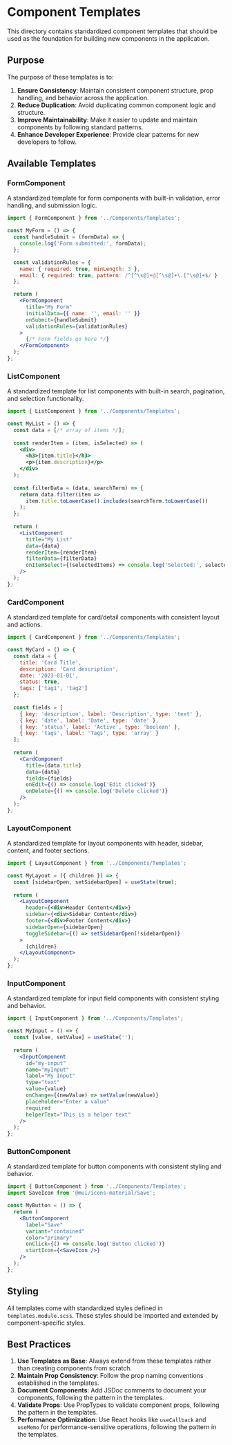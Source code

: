 # Component Templates

This directory contains standardized component templates that should be used as the foundation for building new components in the application.

## Purpose

The purpose of these templates is to:

1. **Ensure Consistency**: Maintain consistent component structure, prop handling, and behavior across the application.
2. **Reduce Duplication**: Avoid duplicating common component logic and structure.
3. **Improve Maintainability**: Make it easier to update and maintain components by following standard patterns.
4. **Enhance Developer Experience**: Provide clear patterns for new developers to follow.

## Available Templates

### FormComponent

A standardized template for form components with built-in validation, error handling, and submission logic.

```jsx
import { FormComponent } from '../Components/Templates';

const MyForm = () => {
  const handleSubmit = (formData) => {
    console.log('Form submitted:', formData);
  };

  const validationRules = {
    name: { required: true, minLength: 3 },
    email: { required: true, pattern: /^[^\s@]+@[^\s@]+\.[^\s@]+$/ }
  };

  return (
    <FormComponent
      title="My Form"
      initialData={{ name: '', email: '' }}
      onSubmit={handleSubmit}
      validationRules={validationRules}
    >
      {/* Form fields go here */}
    </FormComponent>
  );
};
```

### ListComponent

A standardized template for list components with built-in search, pagination, and selection functionality.

```jsx
import { ListComponent } from '../Components/Templates';

const MyList = () => {
  const data = [/* array of items */];
  
  const renderItem = (item, isSelected) => (
    <div>
      <h3>{item.title}</h3>
      <p>{item.description}</p>
    </div>
  );
  
  const filterData = (data, searchTerm) => {
    return data.filter(item => 
      item.title.toLowerCase().includes(searchTerm.toLowerCase())
    );
  };
  
  return (
    <ListComponent
      title="My List"
      data={data}
      renderItem={renderItem}
      filterData={filterData}
      onItemSelect={(selectedItems) => console.log('Selected:', selectedItems)}
    />
  );
};
```

### CardComponent

A standardized template for card/detail components with consistent layout and actions.

```jsx
import { CardComponent } from '../Components/Templates';

const MyCard = () => {
  const data = {
    title: 'Card Title',
    description: 'Card description',
    date: '2023-01-01',
    status: true,
    tags: ['tag1', 'tag2']
  };
  
  const fields = [
    { key: 'description', label: 'Description', type: 'text' },
    { key: 'date', label: 'Date', type: 'date' },
    { key: 'status', label: 'Active', type: 'boolean' },
    { key: 'tags', label: 'Tags', type: 'array' }
  ];
  
  return (
    <CardComponent
      title={data.title}
      data={data}
      fields={fields}
      onEdit={() => console.log('Edit clicked')}
      onDelete={() => console.log('Delete clicked')}
    />
  );
};
```

### LayoutComponent

A standardized template for layout components with header, sidebar, content, and footer sections.

```jsx
import { LayoutComponent } from '../Components/Templates';

const MyLayout = ({ children }) => {
  const [sidebarOpen, setSidebarOpen] = useState(true);
  
  return (
    <LayoutComponent
      header={<div>Header Content</div>}
      sidebar={<div>Sidebar Content</div>}
      footer={<div>Footer Content</div>}
      sidebarOpen={sidebarOpen}
      toggleSidebar={() => setSidebarOpen(!sidebarOpen)}
    >
      {children}
    </LayoutComponent>
  );
};
```

### InputComponent

A standardized template for input field components with consistent styling and behavior.

```jsx
import { InputComponent } from '../Components/Templates';

const MyInput = () => {
  const [value, setValue] = useState('');
  
  return (
    <InputComponent
      id="my-input"
      name="myInput"
      label="My Input"
      type="text"
      value={value}
      onChange={(newValue) => setValue(newValue)}
      placeholder="Enter a value"
      required
      helperText="This is a helper text"
    />
  );
};
```

### ButtonComponent

A standardized template for button components with consistent styling and behavior.

```jsx
import { ButtonComponent } from '../Components/Templates';
import SaveIcon from '@mui/icons-material/Save';

const MyButton = () => {
  return (
    <ButtonComponent
      label="Save"
      variant="contained"
      color="primary"
      onClick={() => console.log('Button clicked')}
      startIcon={<SaveIcon />}
    />
  );
};
```

## Styling

All templates come with standardized styles defined in `templates.module.scss`. These styles should be imported and extended by component-specific styles.

## Best Practices

1. **Use Templates as Base**: Always extend from these templates rather than creating components from scratch.
2. **Maintain Prop Consistency**: Follow the prop naming conventions established in the templates.
3. **Document Components**: Add JSDoc comments to document your components, following the pattern in the templates.
4. **Validate Props**: Use PropTypes to validate component props, following the pattern in the templates.
5. **Performance Optimization**: Use React hooks like `useCallback` and `useMemo` for performance-sensitive operations, following the pattern in the templates. 